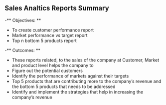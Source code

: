## Sales Analtics Reports Summary
-** Objectives: **
- To create customer performance report
- Market performance vs target report
- Top n bottom 5 products report

-** Outcomes: **
- These reports related, to the sales of the company at Customer, Market and product level helps the company to 
- Figure out the potential customers 
- Identify the performance of markets against their targets 
- Top 5 products that are contributing more to the company’s revenue and the bottom 5 products that needs to be addressed
- Identify and implement the strategies that help in increasing the company’s revenue 
